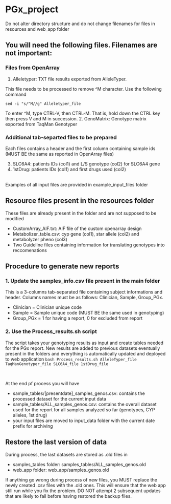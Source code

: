 # PGx_project

Do not alter directory structure and do not change filenames for files in resources and web_app folder

## You will need the following files. Filenames are not important:
### Files from OpenArray
1. Alleletyper: TXT file results exported from AlleleTyper.

This file needs to be processed to remove ^M character. Use the following command

`sed -i "s/^M//g" Alleletyper_file`

To enter ^M, type CTRL-V, then CTRL-M. That is, hold down the CTRL key then press V and M in succession.
2. GenoMatrix: Genotype matrix exported from TaqMan Genotyper

### Additional tab-separted files to be prepared
Each files contains a header and the first column containing sample ids (MUST BE the same as reported in OpenArray files)

3. SLC6A4: patients IDs (col1) and L/S genotype (col2) for SLC6A4 gene
4. 1stDrug: patients IDs (col1) and first drugs used (col2)

<br>
Examples of all input files are provided in example_input_files folder

## Resource files present in the resources folder
These files are already present in the folder and are not supposed to be modified
* CustomArray_AIF.txt: AIF file of the custom openarray design
* Metabolizer_table.csv: cyp gene (col1), star allele (col2) and metabolyzer pheno (col3)
* Two Guideline files containing information for translating genotypes into reccomenations

## Procedure to generate new reports
### 1. Update the samples_info.csv file present in the main folder
This is a 3-columns tab-separated file containing subject informations and header. Columns names must be as follows: Clinician, Sample, Group_PGx.
* Clinician = Clinician unique code
* Sample = Sample unique code (MUST BE the same used in genotyping)
* Group_PGx = 1 for having a report, 0 for excluded from report

### 2. Use the Process_results.sh script
The script takes your genotyping results as input and create tables needed for the PGx report. New results are added to previous datasets eventually present in the folders and everything is automatically updated and deployed to web application
`bash Process_results.sh AlleleTyper_file TaqManGenotyper_file SLC6A4_file 1stDrug_file`

<br>

At the end pf process you will have
* sample_tables/[presentdate]_samples_genos.csv: contains the processed dataset for the current input data
* sample_tables/ALL_samples_genos.csv: contains the overall dataset used for the report for all samples analyzed so far (genotypes, CYP alleles, 1st drug)
* your input files are moved to input_data folder with the current date prefix for archiving

## Restore the last version of data
During process, the last datasets are stored as .old files in 
* samples_tables folder: samples_tables/ALL_samples_genos.old
* web_app folder: web_app/samples_genos.old

If anything go wrong during process of new files, you MUST replace the newly created .csv files with the .old ones. This will ensure that the web app still run while you fix the problem. DO NOT attempt 2 subsequent updates that are likely to fail before having restored the backup files.
